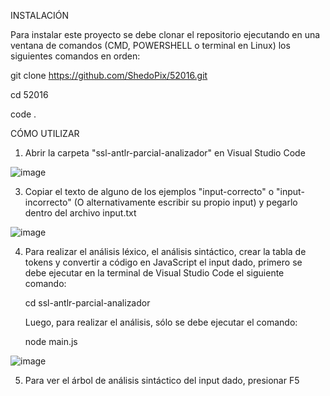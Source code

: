 INSTALACIÓN

Para instalar este proyecto se debe clonar el repositorio ejecutando en una ventana de comandos (CMD, POWERSHELL o terminal en Linux) los siguientes comandos en orden:

git clone https://github.com/ShedoPix/52016.git

cd 52016

code .

CÓMO UTILIZAR

1. Abrir la carpeta "ssl-antlr-parcial-analizador" en Visual Studio Code

![image](https://github.com/user-attachments/assets/0a0a72c7-d4b6-42fe-9396-55754a9f36b0)

3. Copiar el texto de alguno de los ejemplos "input-correcto" o "input-incorrecto" (O alternativamente escribir su propio input) y pegarlo dentro del archivo input.txt

![image](https://github.com/user-attachments/assets/e0430268-7db2-473f-a9a3-defb157df558)

4. Para realizar el análisis léxico, el análisis sintáctico, crear la tabla de tokens y convertir a código en JavaScript el input dado, primero se debe ejecutar en la terminal de Visual Studio Code el siguiente comando:

    cd ssl-antlr-parcial-analizador

    Luego, para realizar el análisis, sólo se debe ejecutar el comando:

    node main.js

![image](https://github.com/user-attachments/assets/c9b65b16-e7c9-41b7-807f-3a86193573b2)

  
5. Para ver el árbol de análisis sintáctico del input dado, presionar F5
